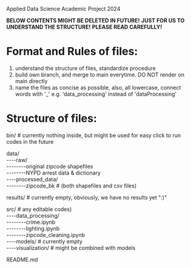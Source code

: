 Applied Data Science Academic Project 2024

**BELOW CONTENTS MIGHT BE DELETED IN FUTURE!**
**JUST FOR US TO UNDERSTAND THE STRUCTURE!**
**PLEASE READ CAREFULLY!**


# Format and Rules of files:
1. understand the structure of files, standardize procedure
2. build own branch, and merge to main everytime. DO NOT render on main directly
3. name the files as concise as possible, also, all lowercase, connect words with '_' e.g. 'data_processing' instead of 'dataProcessing'

# Structure of files:
bin/ # currently nothing inside, but might be used for easy click to run codes in the future

data/ \
----raw/ \
--------original zipcode shapefiles \
--------NYPD arrest data & dictionary \
----processed_data/ \
--------zipcode_bk # (both shapefiles and csv files)

results/ # currently empty, obviously, we have no results yet ":)"

src/ # any editable codes) \
----data_processing/ \
--------crime.ipynb \
--------lighting.ipynb \
--------zipcode_cleaning.ipynb \
----models/ # currently empty \
----visualization/ # might be combined with models

README.md
